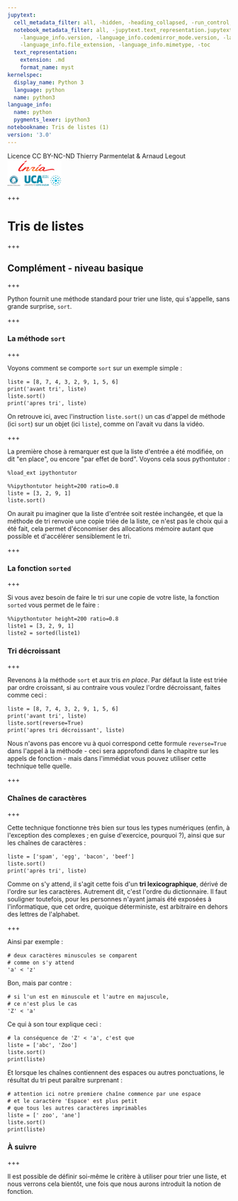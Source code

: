```yaml
---
jupytext:
  cell_metadata_filter: all, -hidden, -heading_collapsed, -run_control, -trusted
  notebook_metadata_filter: all, -jupytext.text_representation.jupytext_version, -jupytext.text_representation.format_version,
    -language_info.version, -language_info.codemirror_mode.version, -language_info.codemirror_mode,
    -language_info.file_extension, -language_info.mimetype, -toc
  text_representation:
    extension: .md
    format_name: myst
kernelspec:
  display_name: Python 3
  language: python
  name: python3
language_info:
  name: python
  pygments_lexer: ipython3
notebookname: Tris de listes (1)
version: '3.0'
---
```


<div class="licence">
<span>Licence CC BY-NC-ND</span>
<span>Thierry Parmentelat &amp; Arnaud Legout</span>
<span><img src="media/both-logos-small-alpha.png" /></span>
</div>

+++

# Tris de listes

+++

## Complément - niveau basique

+++

Python fournit une méthode standard pour trier une liste, qui s'appelle, sans grande surprise, `sort`.

+++

### La méthode `sort`

+++

Voyons comment se comporte `sort` sur un exemple simple :

```{code-cell} ipython3
liste = [8, 7, 4, 3, 2, 9, 1, 5, 6]
print('avant tri', liste)
liste.sort()
print('apres tri', liste)
```

On retrouve ici, avec l'instruction `liste.sort()` un cas d'appel de méthode (ici `sort`) sur un objet (ici `liste`), comme on l'avait vu dans la vidéo.

+++

La première chose à remarquer est que la liste d'entrée a été modifiée, on dit "en place", ou encore "par effet de bord". Voyons cela sous pythontutor :

```{code-cell} ipython3
%load_ext ipythontutor
```

```{code-cell} ipython3
%%ipythontutor height=200 ratio=0.8
liste = [3, 2, 9, 1]
liste.sort()
```

On aurait pu imaginer que la liste d'entrée soit restée inchangée, et que la méthode de tri renvoie une copie triée de la liste, ce n'est pas le choix qui a été fait, cela permet d'économiser des allocations mémoire autant que possible et d'accélérer sensiblement le tri.

+++

### La fonction `sorted`

+++

Si vous avez besoin de faire le tri sur une copie de votre liste, la fonction `sorted` vous permet de le faire :

```{code-cell} ipython3
%%ipythontutor height=200 ratio=0.8
liste1 = [3, 2, 9, 1]
liste2 = sorted(liste1)
```

### Tri décroissant

+++

Revenons à la méthode `sort` et aux tris *en place*. Par défaut la liste est triée par ordre croissant, si au contraire vous voulez l'ordre décroissant, faites comme ceci :

```{code-cell} ipython3
liste = [8, 7, 4, 3, 2, 9, 1, 5, 6]
print('avant tri', liste)
liste.sort(reverse=True)
print('apres tri décroissant', liste)
```

Nous n'avons pas encore vu à quoi correspond cette formule `reverse=True` dans l'appel à la méthode - ceci sera approfondi dans le chapitre sur les appels de fonction - mais dans l'immédiat vous pouvez utiliser cette technique telle quelle.

+++

### Chaînes de caractères

+++

Cette technique fonctionne très bien sur tous les types numériques (enfin, à l'exception des complexes ; en guise d'exercice, pourquoi ?), ainsi que sur les chaînes de caractères :

```{code-cell} ipython3
liste = ['spam', 'egg', 'bacon', 'beef']
liste.sort()
print('après tri', liste)
```

Comme on s'y attend, il s'agit cette fois d'un **tri lexicographique**, dérivé de l'ordre sur les caractères. Autrement dit, c'est l'ordre du dictionnaire. Il faut souligner toutefois, pour les personnes n'ayant jamais été exposées à l'informatique, que cet ordre, quoique déterministe, est arbitraire en dehors des lettres de l'alphabet.

+++

Ainsi par exemple :

```{code-cell} ipython3
# deux caractères minuscules se comparent
# comme on s'y attend
'a' < 'z'
```

Bon, mais par contre :

```{code-cell} ipython3
# si l'un est en minuscule et l'autre en majuscule,
# ce n'est plus le cas
'Z' < 'a'
```

Ce qui à son tour explique ceci :

```{code-cell} ipython3
# la conséquence de 'Z' < 'a', c'est que
liste = ['abc', 'Zoo']
liste.sort()
print(liste)
```

Et lorsque les chaînes contiennent des espaces ou autres ponctuations, le résultat du tri peut paraître surprenant :

```{code-cell} ipython3
# attention ici notre premiere chaîne commence par une espace
# et le caractère 'Espace' est plus petit
# que tous les autres caractères imprimables
liste = [' zoo', 'ane']
liste.sort()
print(liste)
```

### À suivre

+++

Il est possible de définir soi-même le critère à utiliser pour trier une liste, et nous verrons cela bientôt, une fois que nous aurons introduit la notion de fonction.
